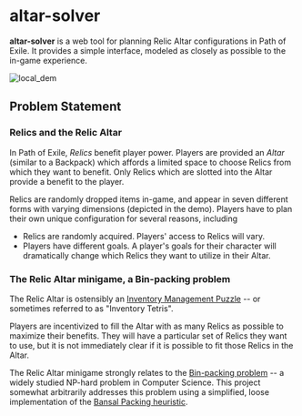 




# altar-solver

**altar-solver** is a web tool for planning Relic Altar configurations in Path of Exile. It provides a simple interface, modeled as closely as possible to the in-game experience.

![local_dem](https://user-images.githubusercontent.com/11641649/211340617-fd204058-5166-4da6-ab4b-76238f7ac4dd.gif)

## Problem Statement
### Relics and the Relic Altar
In Path of Exile, *Relics* benefit player power. Players are provided an *Altar* (similar to a Backpack) which affords  a limited space to choose Relics from which they want to benefit. Only Relics which are slotted into the Altar provide a benefit to the player.

Relics are randomly dropped items in-game, and appear in seven different forms with varying dimensions (depicted in the demo). Players have to plan their own unique configuration for several reasons, including
 

 - Relics are randomly acquired. Players' access to Relics will vary.
 - Players have different goals. A player's goals for their character will dramatically change which Relics they want to utilize in their Altar.

### The Relic Altar minigame, a Bin-packing problem
The Relic Altar is ostensibly an [Inventory Management Puzzle](https://tvtropes.org/pmwiki/pmwiki.php/Main/InventoryManagementPuzzle) -- or sometimes referred to as "Inventory Tetris".

Players are incentivized to fill the Altar with as many Relics as possible to maximize their benefits. They will have a particular set of Relics they want to use, but it is not immediately clear if it is possible to fit those Relics in the Altar.

The Relic Altar minigame strongly relates to the [Bin-packing problem](https://en.wikipedia.org/wiki/Bin_packing_problem) -- a widely studied NP-hard problem in Computer Science. This project somewhat arbitrarily addresses this problem using a simplified, loose implementation of the [Bansal Packing heuristic](https://www.win.tue.nl/~nikhil/pubs/Bansal-packing.pdf).
